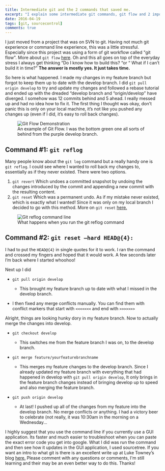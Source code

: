 ```yaml
---
title: Intermediate git and the 2 commands that saved me.
excerpt: "I explain some intermediate git commands, git flow and 2 important commands that can save you in a bind."
date: 2016-04-19
tags: [git, sourcecontrol]
comments: true
---
```

I just moved from a project that was on SVN to git. Having not much git experience or command line experience, this was a little stressful. Especially since this project was using a form of git workflow called "git flow". More about `git flow` <a href="https://www.atlassian.com/git/tutorials/comparing-workflows/gitflow-workflow" target="_blank">here</a>.
Oh and this all goes on top of the everyday stress I always get thinking “Do I know how to build this? “or “ What if I can’t build it in time?” <strong>The answer is mostly yes. It just takes time.</strong>
 
 
 
So here is what happened. I made my changes in my feature branch but forgot to keep them up to date with the develop branch. I did `git pull origin develop` to try and update my changes and followed a rebase tutorial and ended up with the dreaded “develop branch and “origin/develop” have diverged. I somehow was 12 commits behind and 5 ahead. I really messed up and had no idea how to fix it. The first thing I thought was okay, don’t panic this is only on your local machine, it’s not like you pushed any changes up (even if I did, it’s easy to roll back changes).
<figure>
<img src="\images\gitflow-overview.PNG" alt="Git Flow Demonstration">
<figcaption>An example of Git Flow. I was the bottom green one all sorts of behind from the purple develop branch.</figcaption>
</figure>
 
 
## Command  #1: `git reflog`
Many people know about the `git log` command but a really handy one is `git reflog`. I could see where I wanted to roll back my changes to, essentially as if they never existed. There were two options.

1. `git revert` Which undoes a committed snapshot by undoing the changes introduced by the commit and appending a new commit with the resulting content.
2. `git reset` Which was a permanent undo. As if my mistake never existed, which is exactly what I wanted! Since it was only on my local branch I decided to go with this method. More on `git reset` <a href="https://www.atlassian.com/git/tutorials/undoing-changes/git-reset" target="_blank">here.</a>

<figure>
 <img src="\images\git-reflog.PNG" alt="Git reflog command line">
 <figcaption>What happens when you run the git reflog command</figcaption>
 </figure>
 
## Command #2: `git reset –hard HEAD@{4}:`
 
 I had to put the `HEAD@{4}` in single quotes for it to work. I ran the command and crossed my fingers and hoped that it would work. A few seconds later I’m back where I started whoohoo!
 
Next up I did 

* `git pull origin develop`
    * This brought my feature branch up to date with what I missed in the develop branch.

* I then fixed any merge conflicts manually. You can find them with conflict markers that start with  `<<<<<<<` and end with `>>>>>>>`
 
 Alright, things are looking hunky dory in my feature branch. Now to actually merge the changes into develop.
 
 * `git checkout develop`
    * This switches me from the feature branch I was on, to the develop branch.
 
* `git merge feature/yourfeaturebranchname`
    * This merges my feature changes to the develop branch. Since I already updated my feature branch with everything that had happened in develop with `git pull origin develop`, It only brings in the feature branch changes instead of bringing develop up to speed and also merging the feature branch.
 
 * `git push origin develop`
    * At last! I pushed up all of the changes from my feature into the develop branch. No merge conflicts or anything. I had a victory beer to celebrate (not really, it was 10:30am in the morning on a Wednesday...
 
I highly suggest that you use the command line if you currently use a GUI application. Its faster and much easier to troubleshoot when you can paste the exact error code you get into google.   What I did was run the command and then see how it updates in the GUI application, I used sourcetree. If you want an intro to what git is there is an excellent write up at Luke Towney’s blog <a href="http://www.luketwomey.com/blog/git-and-github-a-brief-introduction" target="_blank">here.</a> Please comment with any questions or comments, I'm still learning and their may be an even better way to do this. Thanks!

